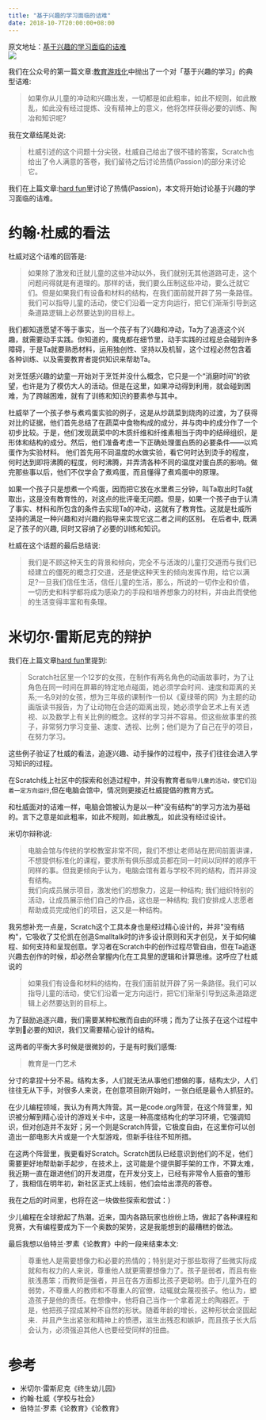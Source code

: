 ```yaml
---
title: "基于兴趣的学习面临的诘难"
date: 2018-10-7T20:00:00+08:00
---
```


<!--转载自 适应bootstrap的-->
<div class="alert alert-success">原文地址：<a href="https://blog.just4fun.site/interest-based-learning.html">基于兴趣的学习面临的诘难</a></div>


<img class="img-responsive" src="http://wwj-fig-bed.just4fun.site/rye_b5257654.png" />


我们在公众号的第一篇文章:[教育游戏化](https://mp.weixin.qq.com/s?__biz=MzU4NzY2OTk4NA==&mid=2247483652&idx=1&sn=23c76eb5a05ab9356a7bf6a2a1b8c21a&chksm=fde9c98bca9e409d70a31066b7380facad0a5506b2697c63de5a9938d8be489320db9814a5e2#rd)中抛出了一个对「基于兴趣的学习」的典型诘难:

>  如果你从儿童的冲动和兴趣出发，一切都是如此粗率，如此不规则，如此散乱，如此没有经过提炼、没有精神上的意义，他将怎样获得必要的训练、陶冶和知识呢?

我在文章结尾处说:

>  杜威引述的这个问题十分尖锐，杜威自己给出了很不错的答案，Scratch也给出了令人满意的答卷，我们留待之后讨论热情(Passion)的部分来讨论它。

我们在上篇文章:[hard fun](https://mp.weixin.qq.com/s?__biz=MzU4NzY2OTk4NA==&mid=2247483657&idx=1&sn=8674959e1312517aedca707822b37d7c&chksm=fde9c986ca9e4090491912999a74bb694bfd63463dd9f1fb48db4ead41a75f49c469688f635e&scene=0#rd)里讨论了热情(Passion)，本文将开始讨论基于兴趣的学习面临的诘难。

<!--more-->

# 约翰·杜威的看法

杜威对这个诘难的回答是:

>  如果除了激发和迁就儿童的这些冲动以外，我们就别无其他道路可走，这个问题问得就是有道理的。那样的话，我们要么压制这些冲动，要么迁就它们。但是如果我们有设备和材料的结构，在我们面前就开辟了另一条路径。我们可以指导儿童的活动，使它们沿着一定方向运行，把它们渐渐引导到这条道路逻辑上必然要达到的目标上。

我们都知道愿望不等于事实，当一个孩子有了兴趣和冲动，Ta为了追逐这个兴趣，就需要动手实践。你知道的，魔鬼都在细节里，动手实践的过程总会碰到许多障碍，于是Ta就要熟悉材料，运用独创性、坚持以及机智，这个过程必然包含着各种训练、以及需要教育者提供知识来帮助Ta。

对烹饪感兴趣的幼童一开始对于烹饪并没什么概念，它只是一个“消磨时间”的欲望，也许是为了模仿大人的活动。但是在这里，如果冲动得到利用，就会碰到困难，为了跨越困难，就有了训练和知识的要素参与其中。

杜威举了一个孩子参与煮鸡蛋实验的例子，这是从炒蔬菜到烧肉的过渡，为了获得对比的证据，他们首先总结了在蔬菜中食物构成的成分，并与肉中的成分作了一个初步比较。于是，他们发现蔬菜中的木质纤维和纤维素相当于肉中的结缔组织，是形体和结构的成分。然后，他们准备考虑一下正确处理蛋白质的必要条件——以鸡蛋作为实验材料。 他们首先用不同温度的水做实验，看它何时达到烫手的程度，何时达到即将沸腾的程度，何时沸腾，并弄清各种不同的温度对蛋白质的影响。做完那些事以后，他们不仅学会了煮鸡蛋，而且懂得了煮鸡蛋中的原理。

如果一个孩子只是想煮一个鸡蛋，因而把它放在水里煮三分钟，叫Ta取出时Ta就取出，这是没有教育性的，对这点的批评毫无问题。但是，如果一个孩子由于认清了事实、材料和所包含的条件去实现Ta的冲动，这就有了教育性。这就是杜威所坚持的满足一种兴趣和对兴趣的指导来实现它这二者之间的区别。 在后者中, 既满足了孩子的兴趣, 同时又容纳了必要的训练和知识。

杜威在这个话题的最后总结说:

>  我们是不顾这种天生的背景和倾向，完全不与活泼的儿童打交道而与我们已经建立的僵死的概念打交道，还是使这种天生的倾向发挥作用，给它以满足?一旦我们信任生活，信任儿童的生活，那么，所说的一切作业和价值，一切历史和科学都将成为感染力的手段和培养想象力的材料，并由此而使他的生活变得丰富和有条理。



# 米切尔·雷斯尼克的辩护
我们在上篇文章[hard fun](https://mp.weixin.qq.com/s?__biz=MzU4NzY2OTk4NA==&mid=2247483657&idx=1&sn=8674959e1312517aedca707822b37d7c&chksm=fde9c986ca9e4090491912999a74bb694bfd63463dd9f1fb48db4ead41a75f49c469688f635e&scene=0#rd)里提到:  

>  Scratch社区里一个12岁的女孩，在制作有两名角色的动画故事时，为了让角色在同一时间在屏幕的特定地点碰面，她必须学会时间、速度和距离的关系;一名9对的女孩，想为三年级的课制作一份以《夏绿蒂的网》为主题的动画版读书报告，为了让动物在合适的距离出现，她必须学会艺术上有关透视、以及数学上有关比例的概念。这样的学习并不容易。但这些故事里的孩子，非常努力学习变量、速度、透视、比例；他们是为了自己在乎的项目，在努力学习。

这些例子验证了杜威的看法，追逐兴趣、动手操作的过程中，孩子们往往会进入学习知识的过程。

在Scratch线上社区中的探索和创造过程中，并没有教育者`指导儿童的活动，使它们沿着一定方向运行`,但在电脑会馆中，情况则更接近杜威提倡的教育方式。

和杜威面对的诘难一样，电脑会馆被认为是以一种"没有结构"的学习方法为基础的。言下之意是如此粗率，如此不规则，如此散乱，如此没有经过设计。

米切尔辩称说: 

>  电脑会馆与传统的学校教室非常不同，我们不想让老师站在房间前面讲课，不想提供标准化的课程，要求所有俱乐部成员都在同一时间以同样的顺序干同样的事。但我更倾向于认为，电脑会馆有着与学校不同的结构，而并非没有结构。  
我们向成员展示项目，激发他们的想象力，这是一种结构; 我们组织特别的活动，让成员展示他们自己的作品，这也是一种结构; 我们安排成人志愿者帮助成员完成他们的项目，这又是一种结构。


我另想补充一点是，Scratch这个工具本身也是经过精心设计的，并非"没有结构"，它吸收了艾伦凯在创造Smalltalk时的许多设计原则和天才创见，关于如何编程、如何支持和呈现创意。学习者在Scratch中的创作过程尽管自由，但在Ta追逐兴趣去创作的时候，却必然会掌握内化在工具里的逻辑和计算思维。这呼应了杜威说的

>  如果我们有设备和材料的结构，在我们面前就开辟了另一条路径。我们可以指导儿童的活动，使它们沿着一定方向运行，把它们渐渐引导到这条道路逻辑上必然要达到的目标上。

为了鼓励追逐兴趣，我们需要某种松散而自由的环境；而为了让孩子在这个过程中学到必要的知识，我们又需要精心设计的结构。

这两者的平衡大多时候是很微妙的，于是有时我们感慨:

>  教育是一门艺术

分寸的拿捏十分不易。结构太多，人们就无法从事他们想做的事，结构太少，人们往往无从下手，对很多人来说，在创意项目刚开始时，一张白纸是最令人抓狂的。

在少儿编程领域，我认为有两大阵营。其一是code.org阵营，在这个阵营里，知识被分解到精心设计的游戏关卡中，这是一种高度结构化的学习环境，它强调知识，但对创造并不友好；另一个则是Scratch阵营，它极度自由，在这里你可以创造出一部电影大片或是一个大型游戏，但新手往往不知所措。

在这两个阵营里，我更看好Scratch。Scratch团队已经意识到他们的不足，他们需要更好地帮助新手起步，在技术上，这可能是个提供脚手架的工作，不算太难，我近期一直在跟进他们的开发进度，在开发分支上，已经有非常令人振奋的雏形了，我相信在明年初，新社区正式上线前，他们会给出漂亮的答卷。

我在之后的时间里，也将在这一块做些探索和尝试：）

少儿编程在全球掀起了热潮。近来，国内各路玩家也纷纷上场，做起了各种课程和竞赛，大有编程要成为下一个奥数的架势，这是我能想到的最糟糕的做法。

最后我想以伯特兰·罗素《论教育》中的一段来结束本文:

>  尊重他人是需要想像力和必要的热情的；特别是对于那些取得了些微实际成就和有权力的人来说，尊重他人就更需要想像力了。孩子是弱者，而且有些肤浅愚笨；而教师是强者，并且在各方面都比孩子更聪明。由于儿童外在的弱势，不尊重人的教师和不尊重人的官僚，动辄就会蔑视孩子。他认为，塑造孩子是他的责任。在想像中，他将自己当作一个拿着泥土的陶器匠。于是，他把孩子捏成某种不自然的形状。随着年龄的增长，这种形状会坚固起来．并且产生出紧张和精神上的愤懑，滋生出残忍和嫉妒，而且孩子长大后会认为，必须强迫其他人也要经受同样的扭曲。

# 参考
*  米切尔·雷斯尼克《终生幼儿园》
*  约翰·杜威《学校与社会》
*  伯特兰·罗素《论教育》《论教育》
